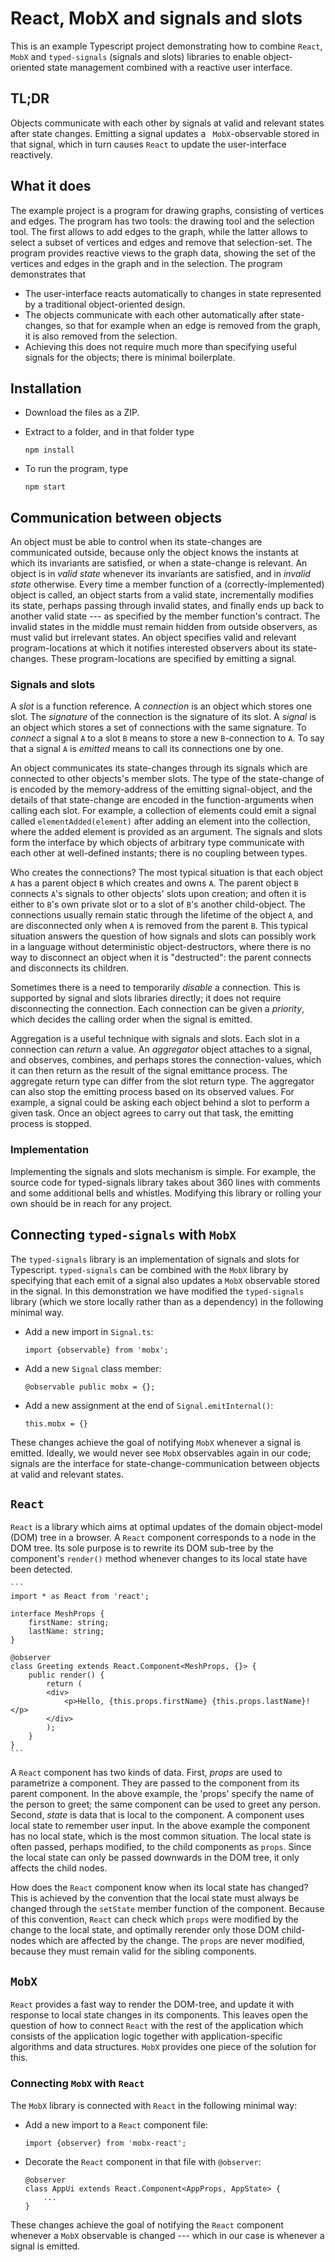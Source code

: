 React, MobX and signals and slots
=================================

This is an example Typescript project demonstrating how to combine `React`, `MobX` and `typed-signals` (signals and slots) libraries to enable object-oriented state management combined with a reactive user interface.

TL;DR
-----

Objects communicate with each other by signals at valid and relevant states after state changes. Emitting a signal updates a ` MobX`-observable stored in that signal, which in turn causes `React` to update the user-interface reactively.

What it does
------------

The example project is a program for drawing graphs, consisting of vertices and edges. The program has two tools: the drawing tool and the selection tool. The first allows to add edges to the graph, while the latter allows to select a subset of vertices and edges and remove that selection-set. The program provides reactive views to the graph data, showing the set of the vertices and edges in the graph and in the selection. The program demonstrates that

* The user-interface reacts automatically to changes in state represented by a traditional object-oriented design.
* The objects communicate with each other automatically after state-changes, so that for example when an edge is removed from the graph, it is also removed from the selection.
* Achieving this does not require much more than specifying useful signals for the objects; there is minimal boilerplate.

Installation
------------

* Download the files as a ZIP.
* Extract to a folder, and in that folder type

	```
	npm install
	```

* To run the program, type

	```
	npm start
	```

Communication between objects
-----------------------------

An object must be able to control when its state-changes are communicated outside, because only the object knows the instants at which its invariants are satisfied, or when a state-change is relevant. An object is in _valid state_ whenever its invariants are satisfied, and in _invalid state_ otherwise. Every time a member function of a (correctly-implemented) object is called, an object starts from a valid state, incrementally modifies its state, perhaps passing through invalid states, and finally ends up back to another valid state --- as specified by the member function's contract. The invalid states in the middle must remain hidden from outside observers, as must valid but irrelevant states. An object specifies valid and relevant program-locations at which it notifies interested observers about its state-changes. These program-locations are specified by emitting a signal. 

### Signals and slots

A _slot_ is a function reference. A _connection_ is an object which stores one slot. The _signature_ of the connection is the signature of its slot. A _signal_ is an object which stores a set of connections with the same signature. To _connect_ a signal `A` to a slot `B` means to store a new `B`-connection to `A`. To say that a signal `A` is _emitted_ means to call its connections one by one. 

An object communicates its state-changes through its signals which are connected to other objects's member slots. The type of the state-change of is encoded by the memory-address of the emitting signal-object, and the details of that state-change are encoded in the function-arguments when calling each slot. For example, a collection of elements could emit a signal called `elementAdded(element)` after adding an element into the collection, where the added element is provided as an argument. The signals and slots form the interface by which objects of arbitrary type communicate with each other at well-defined instants; there is no coupling between types.

Who creates the connections? The most typical situation is that each object `A` has a parent object `B` which creates and owns `A`. The parent object `B` connects `A`'s signals to other objects' slots upon creation; and often it is either to `B`'s own private slot or to a slot of `B`'s another child-object. The connections usually remain static through the lifetime of the object `A`, and are disconnected only when `A` is removed from the parent `B`. This typical situation answers the question of how signals and slots can possibly work in a language without deterministic object-destructors, where there is no way to disconnect an object when it is "destructed": the parent connects and disconnects its children. 

Sometimes there is a need to temporarily _disable_ a connection. This is supported by signal and slots libraries directly; it does not require disconnecting the connection. Each connection can be given a _priority_, which decides the calling order when the signal is emitted.

Aggregation is a useful technique with signals and slots. Each slot in a connection can _return_ a value. An _aggregator_ object attaches to a signal, and observes, combines, and perhaps stores the connection-values, which it can then return as the result of the signal emittance process. The aggregate return type can differ from the slot return type. The aggregator can also stop the emitting process based on its observed values. For example, a signal could be asking each object behind a slot to perform a given task. Once an object agrees to carry out that task, the emitting process is stopped.

### Implementation

Implementing the signals and slots mechanism is simple. For example, the source code for typed-signals library takes about 360 lines with comments and some additional bells and whistles. Modifying this library or rolling your own should be in reach for any project.

Connecting `typed-signals` with `MobX`
--------------------------------------

The `typed-signals` library is an implementation of signals and slots for Typescript. `typed-signals` can be combined with the `MobX` library by specifying that each emit of a signal also updates a `MobX` observable stored in the signal. In this demonstration we have modified the `typed-signals` library (which we store locally rather than as a dependency) in the following minimal way.

* Add a new import in `Signal.ts`:

	```
	import {observable} from 'mobx';
	```

* Add a new `Signal` class member:

	```
	@observable public mobx = {};
	```

* Add a new assignment at the end of `Signal.emitInternal()`:

	```
    this.mobx = {}
	```

These changes achieve the goal of notifying `MobX` whenever a signal is emitted. Ideally, we would never see `MobX` observables again in our code; signals are the interface for state-change-communication between objects at valid and relevant states.

`React`
-------

`React` is a library which aims at optimal updates of the domain object-model (DOM) tree in a browser. A `React` component corresponds to a node in the DOM tree. Its sole purpose is to rewrite its DOM sub-tree by the component's `render()` method whenever changes to its local state have been detected.

	```
	import * as React from 'react';

	interface MeshProps {
		firstName: string;
		lastName: string;
	}

	@observer
	class Greeting extends React.Component<MeshProps, {}> {
		public render() {
			return (
			<div>
				<p>Hello, {this.props.firstName} {this.props.lastName}!</p>
			</div>
			);
		}
	}
	```

A `React` component has two kinds of data. First, _props_ are used to parametrize a component. They are passed to the component from its parent component. In the above example, the 'props' specify the name of the person to greet; the same component can be used to greet any person. Second, _state_ is data that is local to the component. A component uses local state to remember user input. In the above example the component has no local state, which is the most common situation. The local state is often passed, perhaps modified, to the child components as `props`. Since the local state can only be passed downwards in the DOM tree, it only affects the child nodes.

How does the `React` component know when its local state has changed? This is achieved by the convention that the local state must always be changed through the `setState` member function of the component. Because of this convention, `React` can check which `props` were modified by the change to the local state, and optimally rerender only those DOM child-nodes which are affected by the change. The `props` are never modified, because they must remain valid for the sibling components. 

`MobX`
------

`React` provides a fast way to render the DOM-tree, and update it with response to local state changes in its components. This leaves open the question of how to connect `React` with the rest of the application which consists of the application logic together with application-specific algorithms and data structures. `MobX` provides one piece of the solution for this.

### Connecting `MobX` with `React`

The `MobX` library is connected with `React` in the following minimal way:

* Add a new import to a `React` component file:
	
	```
	import {observer} from 'mobx-react';
	```

* Decorate the `React` component in that file with `@observer`:

	```
	@observer
	class AppUi extends React.Component<AppProps, AppState> {
		...
	}
	```

These changes achieve the goal of notifying the `React` component whenever a `MobX` observable is changed --- which in our case is whenever a signal is emitted.
